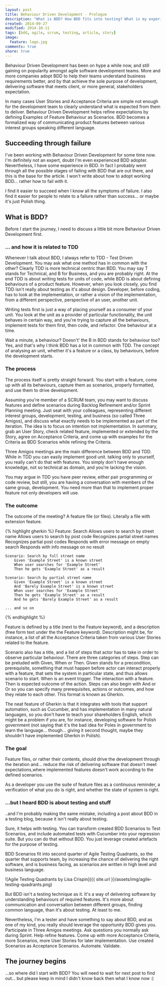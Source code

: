 ```yaml
---
layout: post
title: Behaviour Driven Development - Prologue
description: "What is BDD? How BDD fits into testing? What is my experience with BDD?"
created: 2014-09-27
modified: 2014-10-11
tags: [bdd, agile, scrum, testing, article, story]
image:
  feature: logo.jpg
comments: true
share: true
---
```


Behaviour Driven Development has been on hype a while now, and still gaining on popularity amongst agile software development teams. More and more companies adopt BDD to help their teams understand business requirements better, and by that achieve the sole purpose of development, delivering software that meets client, or more general, stakeholders expectation. 

In many cases User Stories and Acceptance Criteria are simple not enough for the development team to clearly understand what is expected from them to deliver. Behaviour Driven Development helps refine expectations by defining Examples of Feature Behaviour as Scenarios. BDD becomes a formalized way of communicating product features between various interest groups speaking different language.

## Succeeding through failure

I've been working with Behaviour Driven Development for some time now. I'm definitely not an expert, doubt I'm even experienced BDD adopter. Nevertheless, I have some experience in BDD. In fact I probably went through all the possible stages of failing with BDD that are out there, and this is the base for the article. I won't write about how to adopt working BDD... rather how to fail with it. 

I find it easier to succeed when I know all the symptoms of failure. I also find it easier for people to relate to a failure rather than success... or maybe it's just Polish thing.

## What is BDD?

Before I start the journey, I need to discuss a little bit more Behaviour Driven Development first.

### ... and how it is related to TDD

Whenever I talk about BDD, I always refer to TDD - Test Driven Development. You may ask what one method has in common with the other? Clearly TDD is more technical centric than BDD. You may say T stands for Technical, and B for Business, and you are probably right. At the end TDD is about writing tests for units of code, while BDD is about defining behaviours of a product feature. However, when you look closely, you find TDD isn't really about testing as it's about design. Developer, before coding, has to look at the implementation, or rather a vision of the implementation, from a different perspective, perspective of an user, another unit. 

Writing tests first is just a way of placing yourself as a consumer of your unit. You look at the unit as a provider of particular functionality, the unit behaves in certain way, and you're trying to capture all the behaviours, implement tests for them first, then code, and refactor. One behaviour at a time. 

Wait a minute, a behaviour? Doesn't' the B in BDD stands for behaviour too? Yes, and that's why I think BDD has a lot in common with TDD. The concept of analysing an unit, whether it's a feature or a class, by behaviours, before the development starts.

### The process

The process itself is pretty straight forward. You start with a feature, come up with all its behaviours, capture them as scenarios, properly formatted, and use them to drive development.

Assuming you're member of a SCRUM team, you may want to discuss features and define scenarios during Backlog Refinement and/or Sprint Planning meeting. Just seat with your colleagues, representing different interest groups, development, testing, and business (so called Three Amigos), and discuss what exactly needs to be implemented as part of the iteration. The idea is to focus on intention not implementation. In summary, grab an User Story, check related feature, implemented or extended by the Story, agree on Acceptance Criteria, and come up with examples for the Criteria as BDD Scenarios while refining the Criteria. 

Three Amigos meetings are the main difference between BDD and TDD. While in TDD you can easily implement good unit. talking only to yourself, you really can't do that with features. You simply don't have enough knowledge, not so technical as domain, and you're lacking the vision.

You may argue in TDD you have peer review, either pair programming or code review, but still, you are having a conversation with members of the same group, development. You need more than that to implement proper feature not only developers will use.

### The outcome

The outcome of the meeting? A feature file (or files). Literally a file with extension feature.

{% highlight gherkin %}
Feature: Search
	Allows users to search by street name
	Allows users to search by post code
	Recognizes partial street names
	Recognizes partial post codes
	Responds with error message on empty search
	Responds with info message on no result

	Scenario: Search by full street name
		Given 'Example Street' is a known street
		When user searches for 'Example Street'
		Then he gets 'Example Street' as a result

	Scenario: Search by partial street name
		Given 'Example Street' is a known street
		And 'Barely Example Street' is a known street
		When user searches for 'Example Street'
		Then he gets 'Example Street' as a result
		And he gets 'Barely Example Street' as a result

	... and so on
{% endhighlight %}

Feature is defined by a title (next to the Feature keyword), and a description (free form text under the the Feature keyword). Description might be, for instance, a list of all the Acceptance Criteria taken from various User Stories related to the feature.

Scenario also has a title, and a list of steps that actor has to take in order to observe particular behaviour. There are three categories of steps. Step can be preluded with Given, When or Then. Given stands for a precondition, prerequisite, something that must happen before actor can interact properly with a feature, that sets the system in particular state, and thus allows scenario to start. When is an event trigger. The interaction with a feature. Then is expected outcome of the action. Steps can also begin with And or Or so you can specify many prerequisites, actions or outcomes, and how they relate to each other. This format is known as Gherkin.

The neat feature of Gherkin is that it integrates with tools that support automation, such as Cucumber, and has implementation in many natural languages, so you don't have to teach your shareholders English, which might be a problem if you are, for instance, developing software for Polish government (not saying that it's the bad idea for Poles in government to learn the language... though... giving it second thought, maybe they shouldn't have implemented Gherkin in Polish).

### The goal

Feature files, or rather their contents, should drive the development through the iteration and... reduce the risk of delivering software that doesn't meet expectations,where implemented features doesn't work according to the defined scenarios. 

As a developer you use the suite of feature files as a continuous reminder, a verification of what you do is right, and whether the state of system is right.

### ...but I heard BDD is about testing and stuff

..and I'm probably making the same mistake, including a post about BDD in a testing blog, because it isn't really about testing. 

Sure, it helps with testing. You can transform created BDD Scenarios to Test Scenarios, and include automated tests with Cucumber into your regression suite. But you can do that without BDD. You just leverage created artefacts for the purpose of testing.

BDD Scenarios fit into second quarter of Agile Testing Quadrants, so the quarter that supports team, by increasing the chance of delivering the right software, and is business facing, as scenarios are written in high level and business language.

![Agile Testing Quadrants by Lisa Crispin]({{ site.url }}/assets/img/agile-testing-quadrants.png)

But BDD isn't a testing technique as it. It's a way of delivering software by understanding behaviours of required features. It's more about communication and conversation between different groups, finding common language, than it's about testing. At least to me.

Nevertheless, I'm a tester and have something to say about BDD, and as one of my kind, you really should  leverage the opportunity BDD gives you. Participate in Three Amigos meetings. Ask questions you normally ask during Sprint. Help refine features. Come up with more Acceptance Criteria, more Scenarios, more User Stories for later implementation. Use created Scenarios as Acceptance Scenarios. Automate. Validate.

## The journey begins

...so where did I start with BDD? You will need to wait for next post to find out... but please keep in mind I didn't know back then what I know now :)
